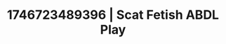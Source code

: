 ---
categories:
- Lustful narration
- AI-generated
- AI sensuality
- Erotic friction
- Dark fantasy erotica
- Cyberpunk intimacy
- ASMR
- Cosplay
image: /assets/images/1746723489396.jpg
layout: post
seo:
  description: Featured content with exclusive Scat Fetish, ABDL Play. HD images available.
  keywords: Scat Fetish, ABDL Play
  og_image: /assets/images/1746723489396.jpg
  schema_type: VisualArtwork
tags:
- ABDL Play
- '#1746723489396'
- Scat Fetish
title: 1746723489396 | Scat Fetish ABDL Play
---